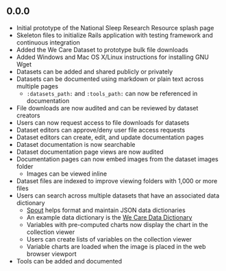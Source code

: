 ## 0.0.0

- Initial prototype of the National Sleep Research Resource splash page
- Skeleton files to initialize Rails application with testing framework and continuous integration
- Added the We Care Dataset to prototype bulk file downloads
- Added Windows and Mac OS X/Linux instructions for installing GNU Wget
- Datasets can be added and shared publicly or privately
- Datasets can be documented using markdown or plain text across multiple pages
  - `:datasets_path:` and `:tools_path:` can now be referenced in documentation
- File downloads are now audited and can be reviewed by dataset creators
- Users can now request access to file downloads for datasets
- Dataset editors can approve/deny user file access requests
- Dataset editors can create, edit, and update documentation pages
- Dataset documentation is now searchable
- Dataset documentation page views are now audited
- Documentation pages can now embed images from the dataset images folder
  - Images can be viewed inline
- Dataset files are indexed to improve viewing folders with 1,000 or more files
- Users can search across multiple datasets that have an associated data dictionary
  - [Spout](https://github.com/sleepepi/spout) helps format and maintain JSON data dictionaries
  - An example data dictionary is the [We Care Data Dictionary](https://github.com/sleepepi/wecare-data-dictionary)
  - Variables with pre-computed charts now display the chart in the collection viewer
  - Users can create lists of variables on the collection viewer
  - Variable charts are loaded when the image is placed in the web browser viewport
- Tools can be added and documented
